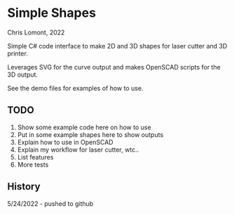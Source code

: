 # Simple Shapes

Chris Lomont, 2022

Simple C# code interface to make 2D and 3D shapes for laser cutter and 3D printer.

Leverages SVG for the curve output and makes OpenSCAD scripts for the 3D output.

See the demo files for examples of how to use.



## TODO

1. Show some example code here on how to use
2. Put in some example shapes here to show outputs
3. Explain how to use in OpenSCAD
4. Explain my workflow for laser cutter, wtc..
5. List features
6. More tests



## History

5/24/2022 - pushed to github
